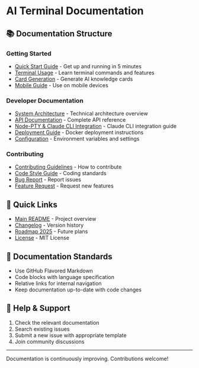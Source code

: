 # AI Terminal Documentation

## 📚 Documentation Structure

### Getting Started
- [Quick Start Guide](./user-guides/quickstart.md) - Get up and running in 5 minutes
- [Terminal Usage](./user-guides/terminal-usage.md) - Learn terminal commands and features
- [Card Generation](./user-guides/card-generation.md) - Generate AI knowledge cards
- [Mobile Guide](./user-guides/mobile-guide.md) - Use on mobile devices

### Developer Documentation
- [System Architecture](./architecture/system-architecture.md) - Technical architecture overview
- [API Documentation](./api/README.md) - Complete API reference
- [Node-PTY & Claude CLI Integration](./node-pty-claude-integration.md) - Claude CLI integration guide
- [Deployment Guide](./deployment/docker.md) - Docker deployment instructions
- [Configuration](./deployment/configuration.md) - Environment variables and settings

### Contributing
- [Contributing Guidelines](./contributing/CONTRIBUTING.md) - How to contribute
- [Code Style Guide](./contributing/code-style.md) - Coding standards
- [Bug Report](./contributing/bug-report.md) - Report issues
- [Feature Request](./contributing/feature-request.md) - Request new features

## 🔗 Quick Links

- [Main README](../README.md) - Project overview
- [Changelog](../CHANGELOG.md) - Version history
- [Roadmap 2025](../ROADMAP_2025.md) - Future plans
- [License](../LICENSE) - MIT License

## 📝 Documentation Standards

- Use GitHub Flavored Markdown
- Code blocks with language specification
- Relative links for internal navigation
- Keep documentation up-to-date with code changes

## 🤝 Help & Support

1. Check the relevant documentation
2. Search existing issues
3. Submit a new issue with appropriate template
4. Join community discussions

---

Documentation is continuously improving. Contributions welcome!